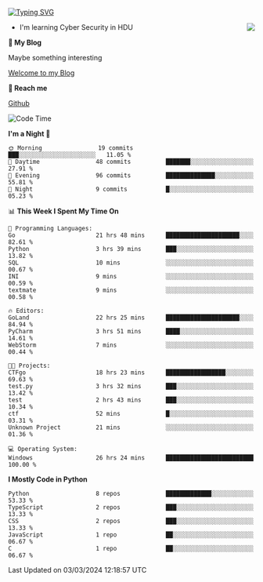 [![Typing SVG](https://readme-typing-svg.herokuapp.com?font=Fira+Code&pause=1000&random=false&width=450&height=60&lines=Hello+%F0%9F%91%8B%F0%9F%8F%BB;I'm+JBNRZ)](https://git.io/typing-svg)

<a href="#">
  <img align="right" src="https://github-readme-stats.vercel.app/api?username=JBNRZ&show_icons=true&bg_color=15,f2f7fd,E0EAFC" />
</a>

- I'm learning Cyber Security in HDU

 **🌱 My Blog**

Maybe something interesting

[Welcome to my Blog](https://jbnrz.com.cn/)

 **💬 Reach me** 

[Github](https://github.com/JBNRZ)


<!--START_SECTION:waka-->
![Code Time](http://img.shields.io/badge/Code%20Time-360%20hrs%2026%20mins-blue)

**I'm a Night 🦉** 

```text
🌞 Morning                19 commits          ███░░░░░░░░░░░░░░░░░░░░░░   11.05 % 
🌆 Daytime                48 commits          ███████░░░░░░░░░░░░░░░░░░   27.91 % 
🌃 Evening                96 commits          ██████████████░░░░░░░░░░░   55.81 % 
🌙 Night                  9 commits           █░░░░░░░░░░░░░░░░░░░░░░░░   05.23 % 
```


📊 **This Week I Spent My Time On** 

```text
💬 Programming Languages: 
Go                       21 hrs 48 mins      █████████████████████░░░░   82.61 % 
Python                   3 hrs 39 mins       ███░░░░░░░░░░░░░░░░░░░░░░   13.82 % 
SQL                      10 mins             ░░░░░░░░░░░░░░░░░░░░░░░░░   00.67 % 
INI                      9 mins              ░░░░░░░░░░░░░░░░░░░░░░░░░   00.59 % 
textmate                 9 mins              ░░░░░░░░░░░░░░░░░░░░░░░░░   00.58 % 

🔥 Editors: 
GoLand                   22 hrs 25 mins      █████████████████████░░░░   84.94 % 
PyCharm                  3 hrs 51 mins       ████░░░░░░░░░░░░░░░░░░░░░   14.61 % 
WebStorm                 7 mins              ░░░░░░░░░░░░░░░░░░░░░░░░░   00.44 % 

🐱‍💻 Projects: 
CTFgo                    18 hrs 23 mins      █████████████████░░░░░░░░   69.63 % 
test.py                  3 hrs 32 mins       ███░░░░░░░░░░░░░░░░░░░░░░   13.42 % 
test                     2 hrs 43 mins       ███░░░░░░░░░░░░░░░░░░░░░░   10.34 % 
ctf                      52 mins             █░░░░░░░░░░░░░░░░░░░░░░░░   03.31 % 
Unknown Project          21 mins             ░░░░░░░░░░░░░░░░░░░░░░░░░   01.36 % 

💻 Operating System: 
Windows                  26 hrs 24 mins      █████████████████████████   100.00 % 
```

**I Mostly Code in Python** 

```text
Python                   8 repos             █████████████░░░░░░░░░░░░   53.33 % 
TypeScript               2 repos             ███░░░░░░░░░░░░░░░░░░░░░░   13.33 % 
CSS                      2 repos             ███░░░░░░░░░░░░░░░░░░░░░░   13.33 % 
JavaScript               1 repo              ██░░░░░░░░░░░░░░░░░░░░░░░   06.67 % 
C                        1 repo              ██░░░░░░░░░░░░░░░░░░░░░░░   06.67 % 
```




 Last Updated on 03/03/2024 12:18:57 UTC
<!--END_SECTION:waka-->
